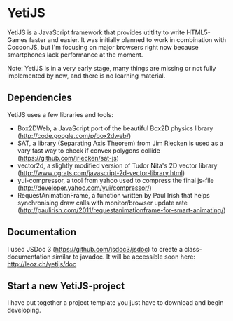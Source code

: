 YetiJS
======

YetiJS is a JavaScript framework that provides utitlity to write HTML5-Games faster and easier.
It was initially planned to work in combination with CocoonJS, but I'm focusing on major browsers right now because smartphones lack performance at the moment.

Note: YetiJS is in a very early stage, many things are missing or not fully implemented by now, and there is no learning material.

Dependencies
------
YetiJS uses a few libraries and tools:

- Box2DWeb, a JavaScript port of the beautiful Box2D physics library (http://code.google.com/p/box2dweb/)
- SAT, a library (Separating Axis Theorem) from Jim Riecken is used as a vary fast way to check if convex polygons collide (https://github.com/jriecken/sat-js)
- vector2d, a slightly modified version of Tudor Nita's 2D vector library (http://www.cgrats.com/javascript-2d-vector-library.html)
- yui-compressor, a tool from yahoo used to compress the final js-file (http://developer.yahoo.com/yui/compressor/)
- RequestAnimationFrame, a function written by Paul Irish that helps synchronising draw calls with monitor/browser update rate (http://paulirish.com/2011/requestanimationframe-for-smart-animating/)

Documentation
------
I used JSDoc 3 (https://github.com/jsdoc3/jsdoc) to create a class-documentation similar to javadoc. It will be accessible soon here: http://leoz.ch/yetijs/doc

Start a new YetiJS-project
------
I have put together a project template you just have to download and begin developing.
